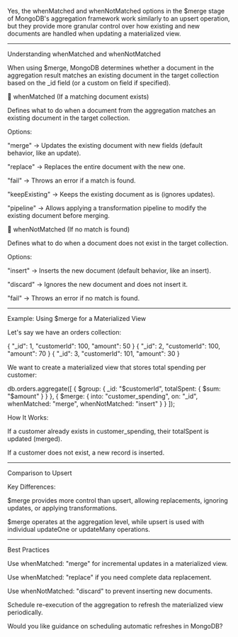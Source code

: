 Yes, the whenMatched and whenNotMatched options in the $merge stage of MongoDB's aggregation framework work similarly to an upsert operation, but they provide more granular control over how existing and new documents are handled when updating a materialized view.


---

Understanding whenMatched and whenNotMatched

When using $merge, MongoDB determines whether a document in the aggregation result matches an existing document in the target collection based on the _id field (or a custom on field if specified).

🔹 whenMatched (If a matching document exists)

Defines what to do when a document from the aggregation matches an existing document in the target collection.

Options:

"merge" → Updates the existing document with new fields (default behavior, like an update).

"replace" → Replaces the entire document with the new one.

"fail" → Throws an error if a match is found.

"keepExisting" → Keeps the existing document as is (ignores updates).

"pipeline" → Allows applying a transformation pipeline to modify the existing document before merging.



🔹 whenNotMatched (If no match is found)

Defines what to do when a document does not exist in the target collection.

Options:

"insert" → Inserts the new document (default behavior, like an insert).

"discard" → Ignores the new document and does not insert it.

"fail" → Throws an error if no match is found.




---

Example: Using $merge for a Materialized View

Let's say we have an orders collection:

{ "_id": 1, "customerId": 100, "amount": 50 }
{ "_id": 2, "customerId": 100, "amount": 70 }
{ "_id": 3, "customerId": 101, "amount": 30 }

We want to create a materialized view that stores total spending per customer:

db.orders.aggregate([
  { $group: { _id: "$customerId", totalSpent: { $sum: "$amount" } } },
  { 
    $merge: { 
      into: "customer_spending", 
      on: "_id", 
      whenMatched: "merge", 
      whenNotMatched: "insert"
    } 
  }
]);

How It Works:

If a customer already exists in customer_spending, their totalSpent is updated (merged).

If a customer does not exist, a new record is inserted.



---

Comparison to Upsert

Key Differences:

$merge provides more control than upsert, allowing replacements, ignoring updates, or applying transformations.

$merge operates at the aggregation level, while upsert is used with individual updateOne or updateMany operations.



---

Best Practices

Use whenMatched: "merge" for incremental updates in a materialized view.

Use whenMatched: "replace" if you need complete data replacement.

Use whenNotMatched: "discard" to prevent inserting new documents.

Schedule re-execution of the aggregation to refresh the materialized view periodically.


Would you like guidance on scheduling automatic refreshes in MongoDB?

